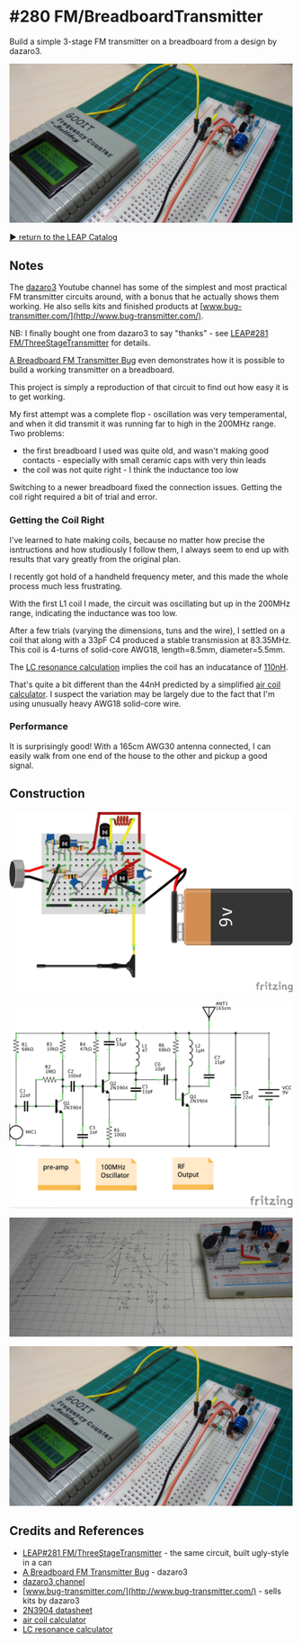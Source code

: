 # #280 FM/BreadboardTransmitter

Build a simple 3-stage FM transmitter on a breadboard from a design by dazaro3.

![Build](./assets/BreadboardTransmitter_build.jpg?raw=true)

[:arrow_forward: return to the LEAP Catalog](http://leap.tardate.com)

## Notes

The [dazaro3](https://www.youtube.com/channel/UCU5ca_ymxbKi9GqVH7BMxbg) Youtube channel has some of the simplest and most practical FM transmitter circuits around,
with a bonus that he actually shows them working. He also sells kits and finished products at [www.bug-transmitter.com/](http://www.bug-transmitter.com/).

NB: I finally bought one from dazaro3 to say "thanks" - see [LEAP#281 FM/ThreeStageTransmitter](../ThreeStageTransmitter) for details.

[A Breadboard FM Transmitter Bug](https://www.youtube.com/watch?v=lUpujUAa2ZQ) even demonstrates how it is possible to build a working transmitter on a breadboard.

This project is simply a reproduction of that circuit to find out how easy it is to get working.

My first attempt was a complete flop - oscillation was very temperamental, and when it did transmit it was running far to high in the 200MHz range. Two problems:

* the first breadboard I used was quite old, and wasn't making good contacts - especially with small ceramic caps with very thin leads
* the coil was not quite right - I think the inductance too low

Switching to a newer breadboard fixed the connection issues. Getting the coil right required a bit of trial and error.


### Getting the Coil Right

I've learned to hate making coils, because no matter how precise the isntructions and how studiously I follow them,
I always seem to end up with results that vary greatly from the original plan.

I recently got hold of a handheld frequency meter, and this made the whole process much less frustrating.

With the first L1 coil I made, the circuit was oscillating but up in the 200MHz range, indicating the inductance was too low.

After a few trials (varying the dimensions, tuns and the wire), I settled on a coil that along with a 33pF C4 produced a stable transmission at 83.35MHz.
This coil is 4-turns of solid-core AWG18, length=8.5mm, diameter=5.5mm.

The [LC resonance calculation](http://www.daycounter.com/Calculators/LC-Resonance-Calculator.phtml) implies the coil has an inducatance of
[110nH](http://www.wolframalpha.com/input/?i=(1%2F(2*%CF%80*83.35MHz))%5E2%2F33pF&rawformassumption=%7B%22C%22,+%22pF%22%7D+-%3E+%7B%22Unit%22%7D).

That's quite a bit different than the 44nH predicted by a simplified [air coil calculator](http://www.qsl.net/in3otd/indcalc.html).
I suspect the variation may be largely due to the fact that I'm using unusually heavy AWG18 solid-core wire.


### Performance

It is surprisingly good! With a 165cm AWG30 antenna connected, I can easily walk from one end of the house to the other and pickup a good signal.

## Construction

![Breadboard](./assets/BreadboardTransmitter_bb.jpg?raw=true)

![Schematic](./assets/BreadboardTransmitter_schematic.jpg?raw=true)

![BreadboardTransmitter_layout](./assets/BreadboardTransmitter_layout.jpg?raw=true)

![Build](./assets/BreadboardTransmitter_build.jpg?raw=true)

## Credits and References
* [LEAP#281 FM/ThreeStageTransmitter](../ThreeStageTransmitter) - the same circuit, built ugly-style in a can
* [A Breadboard FM Transmitter Bug](https://www.youtube.com/watch?v=lUpujUAa2ZQ) - dazaro3
* [dazaro3 channel](https://www.youtube.com/channel/UCU5ca_ymxbKi9GqVH7BMxbg)
* [www.bug-transmitter.com/](http://www.bug-transmitter.com/) - sells kits by dazaro3
* [2N3904 datasheet](http://www.futurlec.com/Transistors/2N3904.shtml)
* [air coil calculator](http://www.qsl.net/in3otd/indcalc.html)
* [LC resonance calculator](http://www.daycounter.com/Calculators/LC-Resonance-Calculator.phtml)
